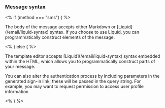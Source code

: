 <h3>Message syntax</h3>

<% if (method === "sms") { %>

<p>The body of the message accepts either Markdown or [Liquid](/email/liquid-syntax) syntax. If you choose to use Liquid, you can programmatically construct elements of the message.</p>

<%  } else { %>

<p>The template editor accepts [Liquid](/email/liquid-syntax) syntax embedded within the HTML, which allows you to programmatically construct parts of your message.</p>

<p>You can also alter the authentication process by including parameters in the generated sign-in link; these will be passed in the query string. For example, you may want to request permission to access user profile information.</p>

<%  } %>